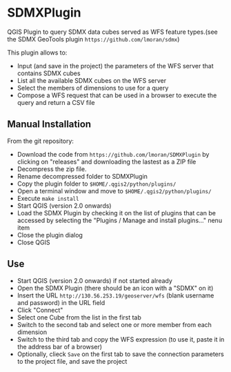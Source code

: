 # SDMXPlugin

QGIS Plugin to query SDMX data cubes served as WFS feature types.(see the SDMX GeoTools plugin `https://github.com/lmoran/sdmx`) 

This plugin allows to:
* Input (and save in the project) the parameters of the WFS server that contains SDMX cubes
* List all the available SDMX cubes on the WFS server
* Select the members of dimensions to use for a query 
* Compose a WFS request that can be used in a browser to execute the query and return a CSV file 


## Manual Installation

From the git repository:
* Download the code from `https://github.com/lmoran/SDMXPlugin` by clicking on "releases" and downloading the lastest as a ZIP file
* Decompress the zip file.
* Rename decompressed folder to SDMXPlugin
* Copy the plugin folder to `$HOME/.qgis2/python/plugins/`
* Open a terminal window and move to `$HOME/.qgis2/python/plugins/`
* Execute `make install`
* Start QGIS (version 2.0 onwards)
* Load the SDMX Plugin by checking it on the list of plugins that can be accessed by selecting the 
  "Plugins / Manage and install plugins..." nenu item
* Close the plugin dialog 
* Close QGIS 


## Use 

* Start QGIS (version 2.0 onwards) if not started already
* Open the SDMX Plugin (there should be an icon with a "SDMX" on it)
* Insert the URL `http://130.56.253.19/geoserver/wfs` (blank username and password) in the URL field
* Click "Connect"
* Select one Cube from the list in the first tab
* Switch to the second tab and select one or more member from each dimension
* Switch to the third tab and copy the WFS expression (to use it, paste it in the address bar of a browser)
* Optionally, clieck `Save` on the first tab to save the connection parameters to the project file, and save the project